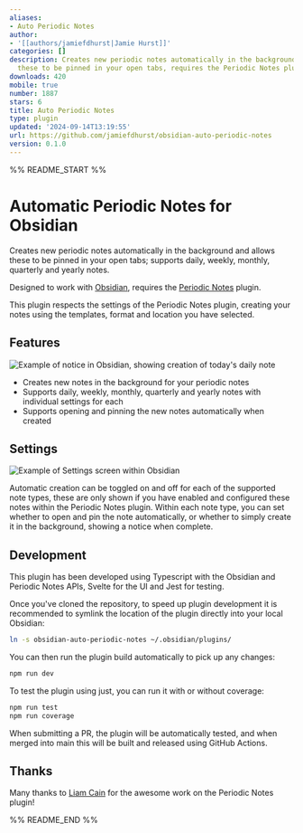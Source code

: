 ```yaml
---
aliases:
- Auto Periodic Notes
author:
- '[[authors/jamiefdhurst|Jamie Hurst]]'
categories: []
description: Creates new periodic notes automatically in the background and allows
  these to be pinned in your open tabs, requires the Periodic Notes plugin.
downloads: 420
mobile: true
number: 1887
stars: 6
title: Auto Periodic Notes
type: plugin
updated: '2024-09-14T13:19:55'
url: https://github.com/jamiefdhurst/obsidian-auto-periodic-notes
version: 0.1.0
---
```


%% README_START %%

# Automatic Periodic Notes for Obsidian

Creates new periodic notes automatically in the background and allows these to
be pinned in your open tabs; supports daily, weekly, monthly, quarterly and 
yearly notes.

Designed to work with [Obsidian](https://obsidian.md), requires the [Periodic Notes](https://github.com/liamcain/obsidian-periodic-notes) plugin.

This plugin respects the settings of the Periodic Notes plugin, creating your notes using the templates, format and location you have selected.

## Features

![Example of notice in Obsidian, showing creation of today's daily note](https://raw.githubusercontent.com/jamiefdhurst/obsidian-auto-periodic-notes/HEAD//docs/notice-example.png)

- Creates new notes in the background for your periodic notes
- Supports daily, weekly, monthly, quarterly and yearly notes with individual settings for each
- Supports opening and pinning the new notes automatically when created

## Settings

![Example of Settings screen within Obsidian](https://raw.githubusercontent.com/jamiefdhurst/obsidian-auto-periodic-notes/HEAD//docs/settings.png)

Automatic creation can be toggled on and off for each of the supported note types, these are only shown if you have enabled and configured these notes within the Periodic Notes plugin. Within each note type, you can set whether to open and pin the note automatically, or whether to simply create it in the background, showing a notice when complete.

## Development

This plugin has been developed using Typescript with the Obsidian and Periodic Notes APIs, Svelte for the UI and Jest for testing.

Once you've cloned the repository, to speed up plugin development it is recommended to symlink the location of the plugin directly into your local Obsidian:

```bash
ln -s obsidian-auto-periodic-notes ~/.obsidian/plugins/
```

You can then run the plugin build automatically to pick up any changes:

```bash
npm run dev
```

To test the plugin using just, you can run it with or without coverage:

```bash
npm run test
npm run coverage
```

When submitting a PR, the plugin will be automatically tested, and when merged into main this will be built and released using GitHub Actions.

## Thanks

Many thanks to [Liam Cain](https://liamca.in/hello) for the awesome work on the Periodic Notes plugin!


%% README_END %%